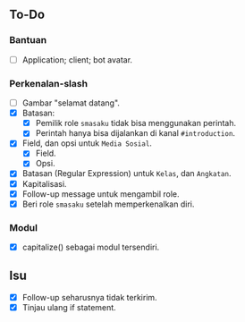 ## To-Do

### Bantuan
- [ ] Application; client; bot avatar.

### Perkenalan-slash
- [ ] Gambar "selamat datang".
- [X] Batasan:
  - [X] Pemilik role `smasaku` tidak bisa menggunakan perintah.
  - [X] Perintah hanya bisa dijalankan di kanal `#introduction`.
- [X] Field, dan opsi untuk `Media Sosial`.
  - [X] Field.
  - [X] Opsi.
- [X] Batasan (Regular Expression) untuk `Kelas`, dan `Angkatan`.
- [X] Kapitalisasi.
- [X] Follow-up message untuk mengambil role.
- [X] Beri role `smasaku` setelah memperkenalkan diri.

### Modul
- [X] capitalize() sebagai modul tersendiri.

## Isu
- [X] Follow-up seharusnya tidak terkirim.
- [X] Tinjau ulang if statement.